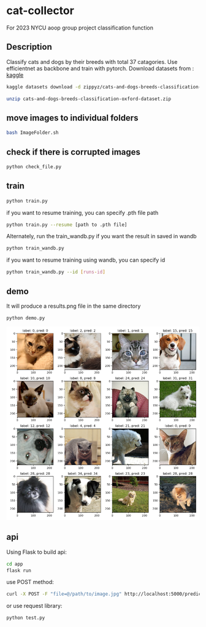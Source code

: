# cat-collector
For 2023 NYCU aoop group project classification function
## Description
Classify cats and dogs by their breeds with total 37 catagories. Use efficientnet as backbone and train with pytorch.
Download datasets from : [kaggle](https://www.kaggle.com/datasets/zippyz/cats-and-dogs-breeds-classification-oxford-dataset/data?select=images)

```bash
kaggle datasets download -d zippyz/cats-and-dogs-breeds-classification-oxford-dataset
```
```bash
unzip cats-and-dogs-breeds-classification-oxford-dataset.zip
```
## move images to individual folders
```bash
bash ImageFolder.sh
```

## check if there is corrupted images
```bash
python check_file.py
```

## train
```bash
python train.py
```
if you want to resume training, you can specify .pth file path 
```bash
python train.py --resume [path to .pth file]
```
Alternately, run the train_wandb.py if you want the result in saved in wandb 
```bash
python train_wandb.py
```
if you want to resume training using wandb, you can specify id 
```bash
python train_wandb.py --id [runs-id]
```
## demo
It will produce a results.png file in the same directory
```bash
python demo.py
```
![results.png](results.png)

## api
Using Flask to build api:
```bash
cd app
flask run
```
use POST method:
```bash
curl -X POST -F "file=@/path/to/image.jpg" http://localhost:5000/predict
```
or use request library:
```bash
python test.py
```